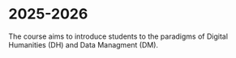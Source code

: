 # 2025-2026
The course aims to introduce students to the paradigms of Digital Humanities (DH) and Data Managment (DM).

